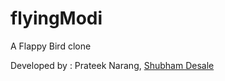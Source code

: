 flyingModi
==========

A Flappy Bird clone 

Developed by : Prateek Narang, [Shubham Desale](http://github.com/shubhamd)
